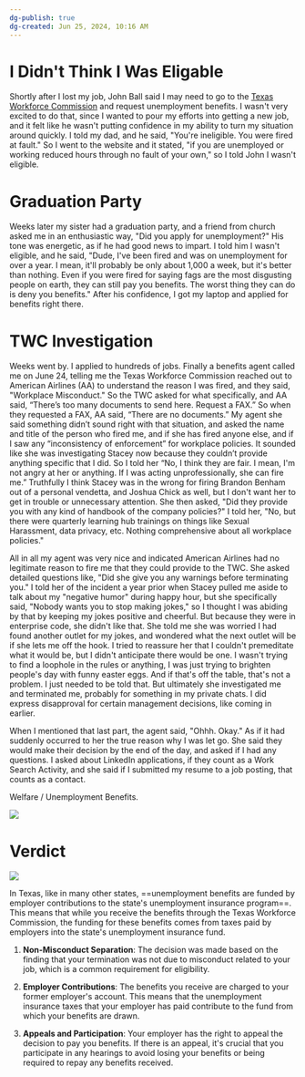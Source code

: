 ```yaml
---
dg-publish: true
dg-created: Jun 25, 2024, 10:16 AM
---
```


# I Didn't Think I Was Eligable

Shortly after I lost my job, John Ball said I may need to go to the [Texas Workforce Commission](https://www.twc.texas.gov/) and request unemployment benefits. I wasn't very excited to do that, since I wanted to pour my efforts into getting a new job, and it felt like he wasn't putting confidence in my ability to turn my situation around quickly. I told my dad, and he said, "You're ineligible. You were fired at fault." So I went to the website and it stated, "if you are unemployed or working reduced hours through no fault of your own," so I told John I wasn't eligible.

# Graduation Party

Weeks later my sister had a graduation party, and a friend from church asked me in an enthusiastic way, "Did you apply for unemployment?" His tone was energetic, as if he had good news to impart. I told him I wasn't eligible, and he said, "Dude, I've been fired and was on unemployment for over a year. I mean, it'll probably be only about 1,000 a week, but it's better than nothing. Even if you were fired for saying fags are the most disgusting people on earth, they can still pay you benefits. The worst thing they can do is deny you benefits." After his confidence, I got my laptop and applied for benefits right there.

# TWC Investigation

Weeks went by. I applied to hundreds of jobs. Finally a benefits agent called me on June 24, telling me the Texas Workforce Commission reached out to American Airlines (AA) to understand the reason I was fired, and they said, "Workplace Misconduct." So the TWC asked for what specifically, and AA said, “There’s too many documents to send here. Request a FAX.” So when they requested a FAX, AA said, “There are no documents.” My agent she said something didn’t sound right with that situation, and asked the name and title of the person who fired me, and if she has fired anyone else, and if I saw any “inconsistency of enforcement” for workplace policies. It sounded like she was investigating Stacey now because they couldn’t provide anything specific that I did. So I told her “No, I think they are fair. I mean, I'm not angry at her or anything. If I was acting unprofessionally, she can fire me.” Truthfully I think Stacey was in the wrong for firing Brandon Benham out of a personal vendetta, and Joshua Chick as well, but I don't want her to get in trouble or unnecessary attention. She then asked, "Did they provide you with any kind of handbook of the company policies?" I told her, "No, but there were quarterly learning hub trainings on things like Sexual Harassment, data privacy, etc. Nothing comprehensive about all workplace policies."

All in all my agent was very nice and indicated American Airlines had no legitimate reason to fire me that they could provide to the TWC. She asked detailed questions like, "Did she give you any warnings before terminating you." I told her of the incident a year prior when Stacey pulled me aside to talk about my "negative humor" during happy hour, but she specifically said, "Nobody wants you to stop making jokes," so I thought I was abiding by that by keeping my jokes positive and cheerful. But because they were in enterprise code, she didn't like that. She told me she was worried I had found another outlet for my jokes, and wondered what the next outlet will be if she lets me off the hook. I tried to reassure her that I couldn't premeditate what it would be, but I didn't anticipate there would be one. I wasn't trying to find a loophole in the rules or anything, I was just trying to brighten people's day with funny easter eggs. And if that's off the table, that's not a problem. I just needed to be told that. But ultimately she investigated me and terminated me, probably for something in my private chats. I did express disapproval for certain management decisions, like coming in earlier. 

When I mentioned that last part, the agent said, "Ohhh. Okay." As if it had suddenly occurred to her the true reason why I was let go. She said they would make their decision by the end of the day, and asked if I had any questions. I asked about LinkedIn applications, if they count as a Work Search Activity, and she said if I submitted my resume to a job posting, that counts as a contact.

Welfare / Unemployment Benefits.

![](https://i.imgur.com/dSpb3yO.png)

# Verdict

![](https://i.imgur.com/FsGmdZz.png)

In Texas, like in many other states, ==unemployment benefits are funded by employer contributions to the state's unemployment insurance program==. This means that while you receive the benefits through the Texas Workforce Commission, the funding for these benefits comes from taxes paid by employers into the state's unemployment insurance fund.


1. **Non-Misconduct Separation**: The decision was made based on the finding that your termination was not due to misconduct related to your job, which is a common requirement for eligibility.
    
2. **Employer Contributions**: The benefits you receive are charged to your former employer's account. This means that the unemployment insurance taxes that your employer has paid contribute to the fund from which your benefits are drawn.
    
3. **Appeals and Participation**: Your employer has the right to appeal the decision to pay you benefits. If there is an appeal, it's crucial that you participate in any hearings to avoid losing your benefits or being required to repay any benefits received.
	
